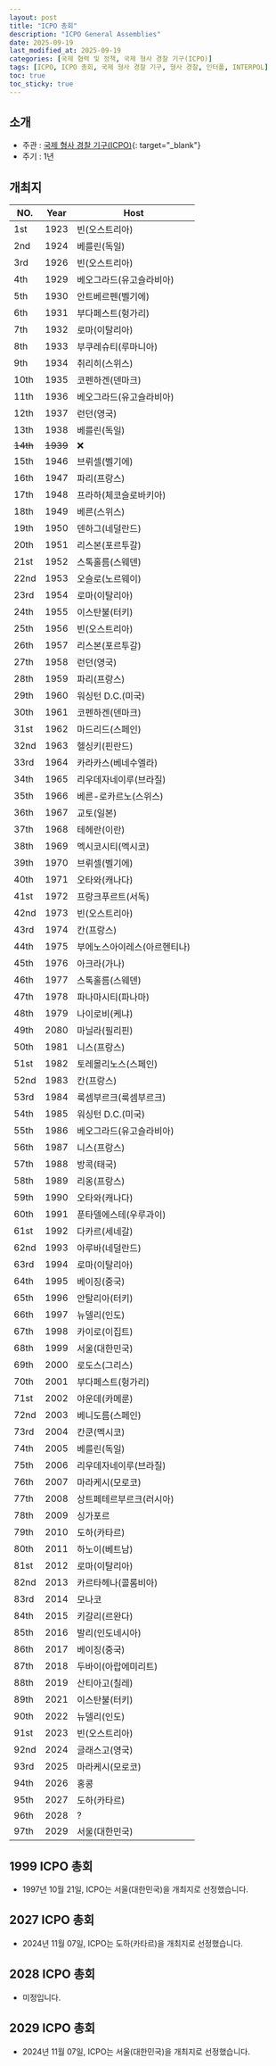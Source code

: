 ```yaml
---
layout: post
title: "ICPO 총회"
description: "ICPO General Assemblies"
date: 2025-09-19
last_modified_at: 2025-09-19
categories: [국제 협력 및 정책, 국제 형사 경찰 기구(ICPO)]
tags: [ICPO, ICPO 총회, 국제 형사 경찰 기구, 형사 경찰, 인터폴, INTERPOL]
toc: true
toc_sticky: true
---
```

## 소개
* 주관 : [국제 형사 경찰 기구(ICPO)](https://www.interpol.int/){: target="_blank"}
* 주기 : 1년

## 개최지

<html>
    <head>
        <meta charset="UTF-8">
    </head>
    <body>
        <table>
            <thead>
                <tr class="header-row">
                    <th class="col-no">NO.</th>
                    <th class="col-year">Year</th>
                    <th class="col-host">Host</th>
                </tr>
            </thead>
            <tbody>
                <tr>
                    <td>1st</td>
                    <td>1923</td>
                    <td>빈(오스트리아)</td>
                </tr>
                <tr>
                    <td>2nd</td>
                    <td>1924</td>
                    <td>베를린(독일)</td>
                </tr>
                <tr>
                    <td>3rd</td>
                    <td>1926</td>
                    <td>빈(오스트리아)</td>
                </tr>
                <tr>
                    <td>4th</td>
                    <td>1929</td>
                    <td>베오그라드(유고슬라비아)</td>
                </tr>
                <tr>
                    <td>5th</td>
                    <td>1930</td>
                    <td>안트베르펜(벨기에)</td>
                </tr>
                <tr>
                    <td>6th</td>
                    <td>1931</td>
                    <td>부다페스트(헝가리)</td>
                </tr>
                <tr>
                    <td>7th</td>
                    <td>1932</td>
                    <td>로마(이탈리아)</td>
                </tr>
                <tr>
                    <td>8th</td>
                    <td>1933</td>
                    <td>부쿠레슈티(루마니아)</td>
                </tr>
                <tr>
                    <td>9th</td>
                    <td>1934</td>
                    <td>취리히(스위스)</td>
                </tr>
                <tr>
                    <td>10th</td>
                    <td>1935</td>
                    <td>코펜하겐(덴마크)</td>
                </tr>
                <tr>
                    <td>11th</td>
                    <td>1936</td>
                    <td>베오그라드(유고슬라비아)</td>
                </tr>
                <tr>
                    <td>12th</td>
                    <td>1937</td>
                    <td>런던(영국)</td>
                </tr>
                <tr>
                    <td>13th</td>
                    <td>1938</td>
                    <td>베를린(독일)</td>
                </tr>
                <tr>
                    <td><del>14th</del></td>
                    <td><del>1939</del></td>
                    <td>❌</td>
                </tr>
                <tr>
                    <td>15th</td>
                    <td>1946</td>
                    <td>브뤼셀(벨기에)</td>
                </tr>
                <tr>
                    <td>16th</td>
                    <td>1947</td>
                    <td>파리(프랑스)</td>
                </tr>
                <tr>
                    <td>17th</td>
                    <td>1948</td>
                    <td>프라하(체코슬로바키아)</td>
                </tr>
                <tr>
                    <td>18th</td>
                    <td>1949</td>
                    <td>베른(스위스)</td>
                </tr>
                <tr>
                    <td>19th</td>
                    <td>1950</td>
                    <td>덴하그(네덜란드)</td>
                </tr>
                <tr>
                    <td>20th</td>
                    <td>1951</td>
                    <td>리스본(포르투갈)</td>
                </tr>
                <tr>
                    <td>21st</td>
                    <td>1952</td>
                    <td>스톡홀름(스웨덴)</td>
                </tr>
                <tr>
                    <td>22nd</td>
                    <td>1953</td>
                    <td>오슬로(노르웨이)</td>
                </tr>
                <tr>
                    <td>23rd</td>
                    <td>1954</td>
                    <td>로마(이탈리아)</td>
                </tr>
                <tr>
                    <td>24th</td>
                    <td>1955</td>
                    <td>이스탄불(터키)</td>
                </tr>
                <tr>
                    <td>25th</td>
                    <td>1956</td>
                    <td>빈(오스트리아)</td>
                </tr>
                <tr>
                    <td>26th</td>
                    <td>1957</td>
                    <td>리스본(포르투갈)</td>
                </tr>
                <tr>
                    <td>27th</td>
                    <td>1958</td>
                    <td>런던(영국)</td>
                </tr>
                <tr>
                    <td>28th</td>
                    <td>1959</td>
                    <td>파리(프랑스)</td>
                </tr>
                <tr>
                    <td>29th</td>
                    <td>1960</td>
                    <td>워싱턴 D.C.(미국)</td>
                </tr>
                <tr>
                    <td>30th</td>
                    <td>1961</td>
                    <td>코펜하겐(덴마크)</td>
                </tr>
                <tr>
                    <td>31st</td>
                    <td>1962</td>
                    <td>마드리드(스페인)</td>
                </tr>
                <tr>
                    <td>32nd</td>
                    <td>1963</td>
                    <td>헬싱키(핀란드)</td>
                </tr>
                <tr>
                    <td>33rd</td>
                    <td>1964</td>
                    <td>카라카스(베네수엘라)</td>
                </tr>
                <tr>
                    <td>34th</td>
                    <td>1965</td>
                    <td>리우데자네이루(브라질)</td>
                </tr>
                <tr>
                    <td>35th</td>
                    <td>1966</td>
                    <td>베른-로카르노(스위스)</td>
                </tr>
                <tr>
                    <td>36th</td>
                    <td>1967</td>
                    <td>교토(일본)</td>
                </tr>
                <tr>
                    <td>37th</td>
                    <td>1968</td>
                    <td>테헤란(이란)</td>
                </tr>
                <tr>
                    <td>38th</td>
                    <td>1969</td>
                    <td>멕시코시티(멕시코)</td>
                </tr>
                <tr>
                    <td>39th</td>
                    <td>1970</td>
                    <td>브뤼셀(벨기에)</td>
                </tr>
                <tr>
                    <td>40th</td>
                    <td>1971</td>
                    <td>오타와(캐나다)</td>
                </tr>
                <tr>
                    <td>41st</td>
                    <td>1972</td>
                    <td>프랑크푸르트(서독)</td>
                </tr>
                <tr>
                    <td>42nd</td>
                    <td>1973</td>
                    <td>빈(오스트리아)</td>
                </tr>
                <tr>
                    <td>43rd</td>
                    <td>1974</td>
                    <td>칸(프랑스)</td>
                </tr>
                <tr>
                    <td>44th</td>
                    <td>1975</td>
                    <td>부에노스아이레스(아르헨티나)</td>
                </tr>
                <tr>
                    <td>45th</td>
                    <td>1976</td>
                    <td>아크라(가나)</td>
                </tr>
                <tr>
                    <td>46th</td>
                    <td>1977</td>
                    <td>스톡홀름(스웨덴)</td>
                </tr>
                <tr>
                    <td>47th</td>
                    <td>1978</td>
                    <td>파나마시티(파나마)</td>
                </tr>
                <tr>
                    <td>48th</td>
                    <td>1979</td>
                    <td>나이로비(케냐)</td>
                </tr>
                <tr>
                    <td>49th</td>
                    <td>2080</td>
                    <td>마닐라(필리핀)</td>
                </tr>
                <tr>
                    <td>50th</td>
                    <td>1981</td>
                    <td>니스(프랑스)</td>
                </tr>
                <tr>
                    <td>51st</td>
                    <td>1982</td>
                    <td>토레몰리노스(스페인)</td>
                </tr>
                <tr>
                    <td>52nd</td>
                    <td>1983</td>
                    <td>칸(프랑스)</td>
                </tr>
                <tr>
                    <td>53rd</td>
                    <td>1984</td>
                    <td>룩셈부르크(룩셈부르크)</td>
                </tr>
                <tr>
                    <td>54th</td>
                    <td>1985</td>
                    <td>워싱턴 D.C.(미국)</td>
                </tr>
                <tr>
                    <td>55th</td>
                    <td>1986</td>
                    <td>베오그라드(유고슬라비아)</td>
                </tr>
                <tr>
                    <td>56th</td>
                    <td>1987</td>
                    <td>니스(프랑스)</td>
                </tr>
                <tr>
                    <td>57th</td>
                    <td>1988</td>
                    <td>방콕(태국)</td>
                </tr>
                <tr>
                    <td>58th</td>
                    <td>1989</td>
                    <td>리옹(프랑스)</td>
                </tr>
                <tr>
                    <td>59th</td>
                    <td>1990</td>
                    <td>오타와(캐나다)</td>
                </tr>
                <tr>
                    <td>60th</td>
                    <td>1991</td>
                    <td>푼타델에스테(우루과이)</td>
                </tr>
                <tr>
                    <td>61st</td>
                    <td>1992</td>
                    <td>다카르(세네갈)</td>
                </tr>
                <tr>
                    <td>62nd</td>
                    <td>1993</td>
                    <td>아루바(네덜란드)</td>
                </tr>
                <tr>
                    <td>63rd</td>
                    <td>1994</td>
                    <td>로마(이탈리아)</td>
                </tr>
                <tr>
                    <td>64th</td>
                    <td>1995</td>
                    <td>베이징(중국)</td>
                </tr>
                <tr>
                    <td>65th</td>
                    <td>1996</td>
                    <td>안탈리아(터키)</td>
                </tr>
                <tr>
                    <td>66th</td>
                    <td>1997</td>
                    <td>뉴델리(인도)</td>
                </tr>
                <tr>
                    <td>67th</td>
                    <td>1998</td>
                    <td>카이로(이집트)</td>
                </tr>
                <tr class="korea-host-bg">
                    <td><span class="korea-host">68th</span></td>
                    <td><span class="korea-host">1999</span></td>
                    <td><span class="korea-host">서울(대한민국)</span></td>
                </tr>
                <tr>
                    <td>69th</td>
                    <td>2000</td>
                    <td>로도스(그리스)</td>
                </tr>
                <tr>
                    <td>70th</td>
                    <td>2001</td>
                    <td>부다페스트(헝가리)</td>
                </tr>
                <tr>
                    <td>71st</td>
                    <td>2002</td>
                    <td>야운데(카메룬)</td>
                </tr>
                <tr>
                    <td>72nd</td>
                    <td>2003</td>
                    <td>베니도름(스페인)</td>
                </tr>
                <tr>
                    <td>73rd</td>
                    <td>2004</td>
                    <td>칸쿤(멕시코)</td>
                </tr>
                <tr>
                    <td>74th</td>
                    <td>2005</td>
                    <td>베를린(독일)</td>
                </tr>
                <tr>
                    <td>75th</td>
                    <td>2006</td>
                    <td>리우데자네이루(브라질)</td>
                </tr>
                <tr>
                    <td>76th</td>
                    <td>2007</td>
                    <td>마라케시(모로코)</td>
                </tr>
                <tr>
                    <td>77th</td>
                    <td>2008</td>
                    <td>상트페테르부르크(러시아)</td>
                </tr>
                <tr>
                    <td>78th</td>
                    <td>2009</td>
                    <td>싱가포르</td>
                </tr>
                <tr>
                    <td>79th</td>
                    <td>2010</td>
                    <td>도하(카타르)</td>
                </tr>
                <tr>
                    <td>80th</td>
                    <td>2011</td>
                    <td>하노이(베트남)</td>
                </tr>
                <tr>
                    <td>81st</td>
                    <td>2012</td>
                    <td>로마(이탈리아)</td>
                </tr>
                <tr>
                    <td>82nd</td>
                    <td>2013</td>
                    <td>카르타헤나(콜롬비아)</td>
                </tr>
                <tr>
                    <td>83rd</td>
                    <td>2014</td>
                    <td>모나코</td>
                </tr>
                <tr>
                    <td>84th</td>
                    <td>2015</td>
                    <td>키갈리(르완다)</td>
                </tr>
                <tr>
                    <td>85th</td>
                    <td>2016</td>
                    <td>발리(인도네시아)</td>
                </tr>
                <tr>
                    <td>86th</td>
                    <td>2017</td>
                    <td>베이징(중국)</td>
                </tr>
                <tr>
                    <td>87th</td>
                    <td>2018</td>
                    <td>두바이(아랍에미리트)</td>
                </tr>
                <tr>
                    <td>88th</td>
                    <td>2019</td>
                    <td>산티아고(칠레)</td>
                </tr>
                <tr>
                    <td>89th</td>
                    <td>2021</td>
                    <td>이스탄불(터키)</td>
                </tr>
                <tr>
                    <td>90th</td>
                    <td>2022</td>
                    <td>뉴델리(인도)</td>
                </tr>
                <tr>
                    <td>91st</td>
                    <td>2023</td>
                    <td>빈(오스트리아)</td>
                </tr>
                <tr>
                    <td>92nd</td>
                    <td>2024</td>
                    <td>글래스고(영국)</td>
                </tr>
                <tr>
                    <td>93rd</td>
                    <td>2025</td>
                    <td>마라케시(모로코)</td>
                </tr>
                <tr>
                    <td>94th</td>
                    <td>2026</td>
                    <td>홍콩</td>
                </tr>
                <tr>
                    <td>95th</td>
                    <td>2027</td>
                    <td>도하(카타르)</td>
                </tr>
                <tr>
                    <td>96th</td>
                    <td>2028</td>
                    <td>?</td>
                </tr>
                <tr class="korea-host-bg">
                    <td><span class="korea-host">97th</span></td>
                    <td><span class="korea-host">2029</span></td>
                    <td><span class="korea-host">서울(대한민국)</span></td>
                </tr>
            </tbody>
        </table>
    </body>
</html>

## 1999 ICPO 총회
* 1997년 10월 21일, ICPO는 <span class="korea-host">서울(대한민국)</span>을 개최지로 선정했습니다.

## 2027 ICPO 총회
* 2024년 11월 07일, ICPO는 <span class="foreign-host">도하(카타르)</span>을 개최지로 선정했습니다.

## 2028 ICPO 총회
* 미정입니다.

## 2029 ICPO 총회
* 2024년 11월 07일, ICPO는 <span class="korea-host">서울(대한민국)</span>을 개최지로 선정했습니다.
